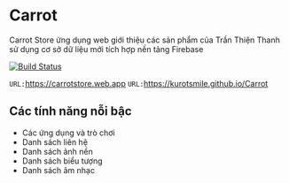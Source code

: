 # Carrot
Carrot Store ứng dụng web giới thiệu các sản phẩm của Trần Thiện Thanh sử dụng cơ sở dữ liệu mới tích hợp nền tảng Firebase

[![Build Status](https://github.com/ajaxorg/ace/workflows/CI/badge.svg)](https://github.com/kurotsmile/Carrot/actions) 

`URL:`https://carrotstore.web.app
`URL:`https://kurotsmile.github.io/Carrot

## Các tính năng nỗi bậc
- Các ứng dụng và trò chơi
- Danh sách liên hệ
- Danh sách ảnh nền
- Danh sách biểu tượng
- Danh sách âm nhạc